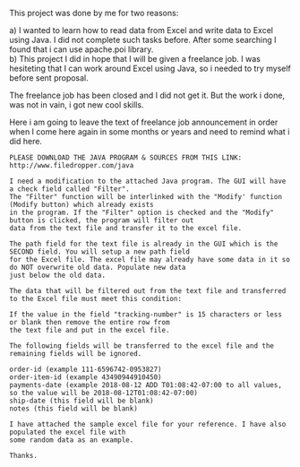 This project was done by me for two reasons: 

  a) I wanted to learn how to read data from Excel and write data to Excel using Java. I did not complete such tasks before. After some searching I found that i can use apache.poi library.<br>
  b) This project I did in hope that I will be given a freelance job. I was hesiteting that I can work around Excel using Java, so i needed to try myself before sent proposal.

The freelance job has been closed and I did not get it. But the work i done, was not in vain, i got new cool skills.

Here i am going to leave the text of freelance job announcement in order when I come here again in some months or years and need to remind what i did here. 

~~~~~~~~~~~~~~~~~~~~~~~~~~~~~~~~~~~~~~~~~~~~~~~~~~~~~~~~~~~~~~~~~~~~~~~~~~~~~~~~~~~~~~~~~
PLEASE DOWNLOAD THE JAVA PROGRAM & SOURCES FROM THIS LINK:  http://www.filedropper.com/java

I need a modification to the attached Java program. The GUI will have a check field called "Filter". 
The "Filter" function will be interlinked with the "Modify' function (Modify button) which already exists 
in the program. If the "Filter" option is checked and the "Modify" button is clicked, the program will filter out 
data from the text file and transfer it to the excel file. 

The path field for the text file is already in the GUI which is the SECOND field. You will setup a new path field 
for the Excel file. The excel file may already have some data in it so do NOT overwrite old data. Populate new data 
just below the old data. 

The data that will be filtered out from the text file and transferred to the Excel file must meet this condition: 

If the value in the field "tracking-number" is 15 characters or less or blank then remove the entire row from 
the text file and put in the excel file.

The following fields will be transferred to the excel file and the remaining fields will be ignored.

order-id (example 111-6596742-0953827)
order-item-id (example 43490944910450)
payments-date (example 2018-08-12 ADD T01:08:42-07:00 to all values, so the value will be 2018-08-12T01:08:42-07:00)
ship-date (this field will be blank)
notes (this field will be blank)

I have attached the sample excel file for your reference. I have also populated the excel file with 
some random data as an example.

Thanks.
